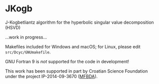 # JKogb
J-Kogbetliantz algorithm for the hyperbolic singular value decomposition (HSVD)

...work in progress...

Makefiles included for Windows and macOS; for Linux, please edit `src/Dcyc/GNUmakefile`.

GNU Fortran 9 is *not* supported for the code in development!

This work has been supported in part by Croatian Science Foundation under the project IP-2014-09-3670 ([MFBDA](https://web.math.pmf.unizg.hr/mfbda/)).
